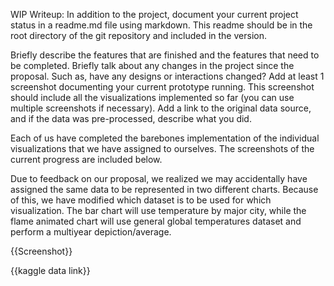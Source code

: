 WIP Writeup:
In addition to the project, document your current project status in a readme.md file using markdown. This readme should be in the root directory of the git repository and included in the version.

Briefly describe the features that are finished and the features that need to be completed.
Briefly talk about any changes in the project since the proposal. Such as, have any designs or interactions changed?
Add at least 1 screenshot documenting your current prototype running. This screenshot should include all the visualizations implemented so far (you can use multiple screenshots if necessary).
Add a link to the original data source, and if the data was pre-processed, describe what you did.


Each of us have completed the barebones implementation of the individual visualizations that we have assigned to ourselves. The screenshots of the current progress are included below.

Due to feedback on our proposal, we realized we may accidentally have assigned the same data to be represented in two different charts. Because of this, we have modified which dataset is to be used for which visualization. The bar chart will use temperature by major city, while the flame animated chart will use general global temperatures dataset and perform a multiyear depiction/average.

 {{Screenshot}}

{{kaggle data link}}

